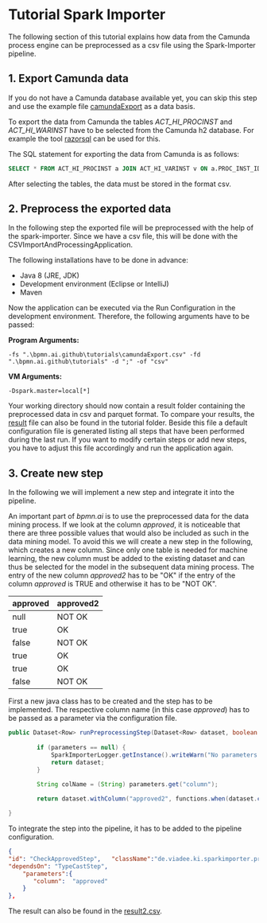 

# Tutorial Spark Importer

The following section of this tutorial explains how data from the Camunda process engine can be preprocessed as a csv file using the Spark-Importer pipeline.

## 1. Export Camunda data
If you do not have a Camunda database available yet, you can skip this step and use the example file [camundaExport](camundaExport.csv) as a data basis.

To export the data from Camunda the tables *ACT_HI_PROCINST* and *ACT_HI_WARINST* have to be selected from the Camunda h2 database. For example the tool [razorsql](https://razorsql.com/) can be used for this.

The SQL statement for exporting the data from Camunda is as follows:

```sql
SELECT * FROM ACT_HI_PROCINST a JOIN ACT_HI_VARINST v ON a.PROC_INST_ID_ = v.PROC_INST_ID_ AND a.proc_def_key_ = 'XYZ'
```

After selecting the tables, the data must be stored in the format csv.


## 2. Preprocess the exported data

In the following step the exported file will be preprocessed with the help of the spark-importer. Since we have a csv file, this will be done with the CSVImportAndProcessingApplication.

The following installations have to be done in advance:
*  Java 8 (JRE, JDK)
*  Development environment (Eclipse or IntelliJ)
*  Maven

Now the application can be executed via the Run Configuration in the development environment.  Therefore, the following arguments have to be passed:

**Program Arguments:**

```arg
-fs ".\bpmn.ai.github\tutorials\camundaExport.csv" -fd ".\bpmn.ai.github\tutorials" -d ";" -of "csv"
```
**VM Arguments:**

```
-Dspark.master=local[*]
```

Your working directory should now contain a result folder containing the preprocessed data in csv and parquet format. To compare your results, the [result](result.csv) file can also be found in the tutorial folder. Beside this file a default configuration file is generated listing all steps that have been performed during the last run. If you want to modify certain steps or add new steps, you have to adjust this file accordingly and run the application again.


## 3. Create new step

In the following we will implement a new step and integrate it into the pipeline.

An important part of *bpmn.ai* is to use the preprocessed data for the data mining process. If we look at the column *approved*, it is noticeable that there are three possible values that would also be included as such in the data mining model. To avoid this we will create a new step in the following, which creates a new column. Since only one table is needed for machine learning, the new column must be added to the existing dataset and can thus be selected for the model in the subsequent data mining process. The entry of the new column *approved2* has to be "OK" if the entry of the column *approved* is TRUE and otherwise it has to be "NOT OK".

| approved |approved2|
| -------- | -------- |
| null     |NOT OK|
| true     |OK|
| false    |NOT OK|
| true    |OK|
| true    |OK|
| false    |NOT OK|

First a new java class has to be created and the step has to be implemented. The respective column name (in this case *approved*) has to be passed as a parameter via the configuration file.

```java
public Dataset<Row> runPreprocessingStep(Dataset<Row> dataset, boolean writeStepResultIntoFile, String dataLevel,Map<String, Object> parameters) {		
		
		if (parameters == null) {
            SparkImporterLogger.getInstance().writeWarn("No parameters found");
            return dataset;
		}			

		String colName = (String) parameters.get("column");
				
		return dataset.withColumn("approved2", functions.when(dataset.col(colName).equalTo("true"), "OK").otherwise("NOT OK"));

}
```
To integrate the step into the pipeline, it has to be added to the pipeline configuration.

```json
{      
"id": "CheckApprovedStep",   "className":"de.viadee.ki.sparkimporter.processing.steps.userconfig.CheckApprovedStep",
"dependsOn": "TypeCastStep",
    "parameters":{
       "column":  "approved"
    }
},
```
The result can also be found in the [result2.csv](result2.csv).